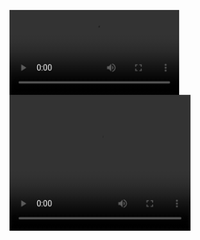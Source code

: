 ![Rabbit prototype](https://i.imgur.com/qK4P8X0.mp4)
<video width="320" height="240" controls>
  <source src="https://i.imgur.com/qK4P8X0.mp4" type="video/mp4">
</video>